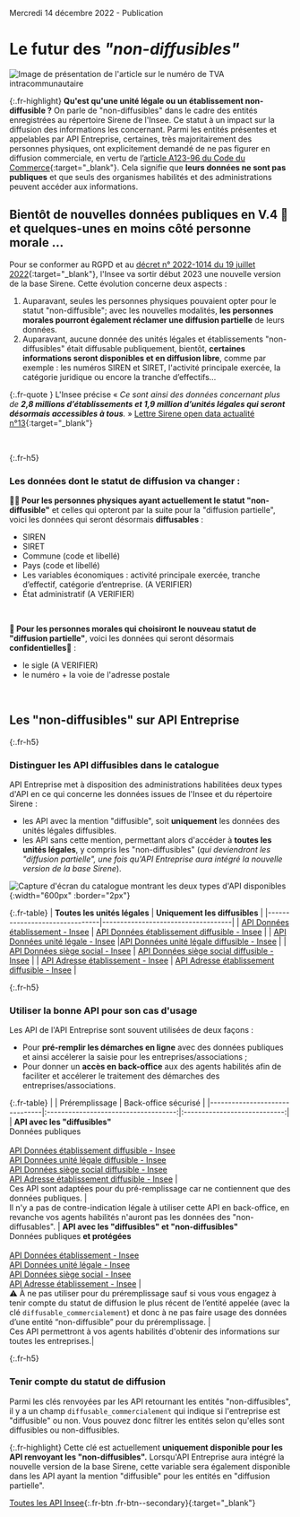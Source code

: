Mercredi 14 décembre 2022 - Publication

# Le futur des _"non-diffusibles"_
![Image de présentation de l'article sur le numéro de TVA intracommunautaire](<%= image_path('api_entreprise/blog/non-diffusible-image-principale.png') %>)

{:.fr-highlight}
**Qu'est qu'une unité légale ou un établissement non-diffusible ?**
On parle de "non-diffusibles" dans le cadre des entités enregistrées au répertoire Sirene de l'Insee. Ce statut à un impact sur la diffusion des informations les concernant.
Parmi les entités présentes et appelables par API Entreprise, certaines, très majoritairement des personnes physiques, ont explicitement demandé de ne pas figurer en diffusion commerciale, en vertu de l’[article A123-96 du Code du Commerce](https://www.legifrance.gouv.fr/codes/article_lc/LEGIARTI000031043097/){:target="_blank"}. Cela signifie que **leurs données ne sont pas publiques** et que seuls des organismes habilités et des administrations peuvent accéder aux informations.
<br>


## Bientôt de nouvelles données publiques en V.4 🎢 <br>et quelques-unes en moins côté personne morale ...

Pour se conformer au RGPD et au [décret n° 2022-1014 du 19 juillet 2022](https://www.legifrance.gouv.fr/jorf/id/JORFTEXT000046061058){:target="_blank"}, l'Insee va sortir début 2023 une nouvelle version de la base Sirene. Cette évolution concerne deux aspects&nbsp;: 
1. Auparavant, seules les personnes physiques pouvaient opter pour le statut "non-diffusible"; avec les nouvelles modalités, **les personnes morales pourront également réclamer une diffusion partielle** de leurs données.
2. Auparavant, aucune donnée des unités légales et établissements "non-diffusibles" était diffusable publiquement, bientôt, **certaines informations seront disponibles et en diffusion libre**, comme par exemple : les numéros SIREN et SIRET, l'activité principale exercée, la catégorie juridique ou encore la tranche d’effectifs…

{:.fr-quote }
L'Insee précise « _Ce sont ainsi des données concernant plus de **2,8 millions d’établissements et 1,9 million d’unités légales qui seront désormais accessibles à tous**._ » 
[Lettre Sirene open data actualité n°13](https://www.insee.fr/fr/information/6525081){:target="_blank"}

<br>

{:.fr-h5}
### Les données dont le statut de diffusion va changer :

**🧑‍⚕️ Pour les personnes physiques ayant actuellement le statut "non-diffusible"** et celles qui opteront par la suite pour la "diffusion partielle", voici les données qui seront désormais **diffusables**&nbsp;:
- SIREN
- SIRET
- Commune (code et libellé)
- Pays (code et libellé)
- Les variables économiques : activité principale exercée, tranche d’effectif, catégorie d’entreprise. (A VERIFIER)
- État administratif (A VERIFIER)

<br>

**🏢 Pour les personnes morales qui choisiront le nouveau statut de "diffusion partielle"**, voici les données qui seront désormais **confidentielles**🔐&nbsp;: 
- le sigle (A VERIFIER)
- le numéro + la voie de l'adresse postale

<br>

## Les "non-diffusibles" sur API Entreprise

{:.fr-h5}
### Distinguer les API diffusibles dans le catalogue

API Entreprise met à disposition des administrations habilitées deux types d'API en ce qui concerne les données issues de l'Insee et du répertoire Sirene&nbsp;: 
- les API avec la mention "diffusible", soit **uniquement** les données des unités légales diffusibles.
- les API sans cette mention, permettant alors d'accéder à **toutes les unités légales**, y compris les "non-diffusibles" (_qui deviendront les "diffusion partielle", une fois qu'API Entreprise aura intégré la nouvelle version de la base Sirene_).


![Capture d'écran du catalogue montrant les deux types d'API disponibles](<%= image_path('api_entreprise/blog/non-diffusible-catalogue-deux-types-d-api.png') %>){:width="600px" :border="2px"}


{:.fr-table}
| **Toutes les unités légales** | **Uniquement les diffusibles** |
|-------------------------------|------------------------------------|
| [API Données établissement - Insee](<%= endpoint_path(uid: 'insee/etablissements') %>)         | [API Données établissement diffusible - Insee](<%= endpoint_path(uid: 'insee/etablissements_diffusibles') %>)   |
| [API Données unité légale - Insee](<%= endpoint_path(uid: 'insee/unites_legales') %>)          |[API Données unité légale diffusible - Insee](<%= endpoint_path(uid: 'insee/unites_legales_diffusibles') %>)    |
| [API Données siège social - Insee](<%= endpoint_path(uid: 'insee/siege_social') %>)          | [API Données siège social diffusible - Insee](<%= endpoint_path(uid: 'insee/siege_social_diffusibles') %>)    |
| [API Adresse établissement - Insee](<%= endpoint_path(uid: 'insee/adresse_etablissements') %>)         | [API Adresse établissement diffusible - Insee](<%= endpoint_path(uid: 'insee/adresse_etablissements_diffusibles') %>)  |


{:.fr-h5}
### Utiliser la bonne API pour son cas d'usage

Les API de l'API Entreprise sont souvent utilisées de deux façons&nbsp;:
- Pour **pré-remplir les démarches en ligne** avec des données publiques et ainsi accélerer la saisie pour les entreprises/associations ;
- Pour donner un **accès en back-office** aux des agents habilités afin de faciliter et accélerer le traitement des démarches des entreprises/associations.

{:.fr-table}
|   | <span class='fr-badge fr-badge--sm fr-badge--new'>Préremplissage</span>  | <span class='fr-badge fr-badge--sm fr-badge--green-archipel fr-badge--new'>Back-office sécurisé</span> |
|-------------------------------|:------------------------------------:|:----------------------------:|
| **API avec les "diffusibles"**<br/><span class='fr-badge fr-badge--sm fr-badge--grey fr'>Données publiques</span><br><br>  [API Données établissement diffusible - Insee](<%= endpoint_path(uid: 'insee/etablissements_diffusibles') %>)<br/>[API Données unité légale diffusible - Insee](<%= endpoint_path(uid: 'insee/unites_legales_diffusibles') %>)<br/>[API Données siège social diffusible - Insee](<%= endpoint_path(uid: 'insee/siege_social_diffusibles') %>)<br/>[API Adresse établissement diffusible - Insee](<%= endpoint_path(uid: 'insee/adresse_etablissements_diffusibles') %>)  |  <span style="color:#1f8d49" class="fr-icon-checkbox-circle-fill" aria-hidden="true"></span><br>Ces API sont adaptées pour du pré-remplissage car ne contiennent que des données publiques. | <span style="color:#1f8d49" class="fr-icon-checkbox-circle-line" aria-hidden="true"></span><br>Il n'y a pas de contre-indication légale à utiliser cette API en back-office, en revanche vos agents habilités n'auront pas les données des "non-diffusables".
| **API avec les "diffusibles" et "non-diffusibles"**<br><span class='fr-badge fr-badge--sm fr-badge--white fr'>Données publiques **et protégées**</span><br><br/>  [API Données établissement - Insee](<%= endpoint_path(uid: 'insee/etablissements') %>)<br/>[API Données unité légale - Insee](<%= endpoint_path(uid: 'insee/unites_legales') %>)<br/>[API Données siège social - Insee](<%= endpoint_path(uid: 'insee/siege_social') %>)<br/>[API Adresse établissement - Insee](<%= endpoint_path(uid: 'insee/adresse_etablissements') %>) |   <span style="color:#d64d00" class="fr-icon-close-circle-line" aria-hidden="true"></span><br> ⚠️ À ne pas utiliser pour du préremplissage sauf si vous vous engagez à tenir compte du statut de diffusion le plus récent de l’entité appelée (avec la clé `diffusable_commercialement`) et donc à ne pas faire usage des données d’une entité “non-diffusible” pour du préremplissage. | <span style="color:#1f8d49" class="fr-icon-checkbox-circle-fill" aria-hidden="true"></span><br>Ces API permettront à vos agents habilités d'obtenir des informations sur toutes les entreprises.|

{:.fr-h5}
### Tenir compte du statut de diffusion
 
Parmi les clés renvoyées par les API retournant les entités "non-diffusibles", il y a un champ `diffusable_commercialement` qui indique si l'entreprise est "diffusible" ou non. Vous pouvez donc filtrer les entités selon qu'elles sont diffusibles ou non-diffusibles.

{:.fr-highlight}
Cette clé est actuellement **uniquement disponible pour les API renvoyant les "non-diffusibles".** Lorsqu'API Entreprise aura intégré la nouvelle version de la base Sirene, cette variable sera également disponible dans les API ayant la mention "diffusible" pour les entités en "diffusion partielle".



[Toutes les API Insee](https://entreprise.api.gouv.fr/catalogue?Endpoint%5Bquery%5D=diffusible){:.fr-btn .fr-btn--secondary}{:target="_blank"}



